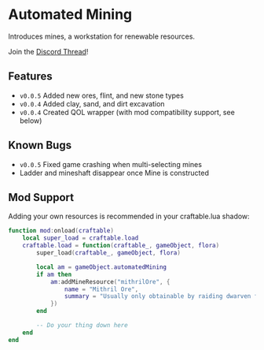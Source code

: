 # Automated Mining

Introduces mines, a workstation for renewable resources.

Join the [Discord Thread](https://discord.com/channels/982162184366862336/1054746343517732915)!

## Features
- `v0.0.5` Added new ores, flint, and new stone types
- `v0.0.4` Added clay, sand, and dirt excavation
- `v0.0.4` Created QOL wrapper (with mod compatibility support, see below)

## Known Bugs
- `v0.0.5` Fixed game crashing when multi-selecting mines
- Ladder and mineshaft disappear once Mine is constructed

## Mod Support
Adding your own resources is recommended in your craftable.lua shadow:
```lua
function mod:onload(craftable)
    local super_load = craftable.load
    craftable.load = function(craftable_, gameObject, flora)
        super_load(craftable_, gameObject, flora)

        local am = gameObject.automatedMining
        if am then
            am:addMineResource("mithrilOre", {
                name = "Mithril Ore",
                summary = "Usually only obtainable by raiding dwarven foundries or befriending old hobbits.",
            })
        end

        -- Do your thing down here
    end
end
```
